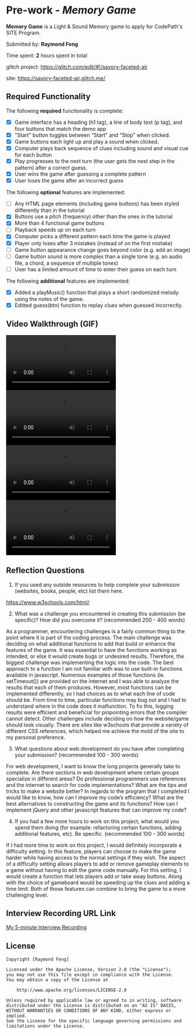 # Pre-work - *Memory Game*

**Memory Game** is a Light & Sound Memory game to apply for CodePath's SITE Program. 

Submitted by: **Raymond Feng**

Time spent: **2** hours spent in total

glitch project: https://glitch.com/edit/#!/savory-faceted-air

site: https://savory-faceted-air.glitch.me/

## Required Functionality

The following **required** functionality is complete:

* [x] Game interface has a heading (h1 tag), a line of body text (p tag), and four buttons that match the demo app
* [x] "Start" button toggles between "Start" and "Stop" when clicked. 
* [x] Game buttons each light up and play a sound when clicked. 
* [x] Computer plays back sequence of clues including sound and visual cue for each button
* [x] Play progresses to the next turn (the user gets the next step in the pattern) after a correct guess. 
* [x] User wins the game after guessing a complete pattern
* [x] User loses the game after an incorrect guess

The following **optional** features are implemented:

* [ ] Any HTML page elements (including game buttons) has been styled differently than in the tutorial
* [x] Buttons use a pitch (frequency) other than the ones in the tutorial
* [x] More than 4 functional game buttons
* [ ] Playback speeds up on each turn
* [x] Computer picks a different pattern each time the game is played
* [x] Player only loses after 3 mistakes (instead of on the first mistake)
* [ ] Game button appearance change goes beyond color (e.g. add an image)
* [ ] Game button sound is more complex than a single tone (e.g. an audio file, a chord, a sequence of multiple tones)
* [ ] User has a limited amount of time to enter their guess on each turn

The following **additional** features are implemented:

- [x] Added a playMusic() function that plays a short randomized melody using the notes of the game.
- [x] Editted guess(btn) function to replay clues when guessed incorrectly.

## Video Walkthrough (GIF)

![Win](https://user-images.githubusercontent.com/72717665/160927574-016fa33a-fd71-4ffa-ad3d-d85274872fc2.mp4)
![Lose](https://user-images.githubusercontent.com/72717665/160927678-949badaa-64a6-4e11-bcdb-92dd07854346.mp4)
![Start/Stop](https://user-images.githubusercontent.com/72717665/160927600-aa9b67cd-3a23-404d-80a6-62e274538a4f.mp4)
![Music Button](https://user-images.githubusercontent.com/72717665/160927737-8162d989-1afc-403e-8cbb-f0b5bb5d70ec.mp4)


## Reflection Questions
1. If you used any outside resources to help complete your submission (websites, books, people, etc) list them here. 

https://www.w3schools.com/html/

2. What was a challenge you encountered in creating this submission (be specific)? How did you overcome it? (recommended 200 - 400 words) 

As a programmer, encountering challenges is a fairly common thing to the point where it is part of the coding process. The main challenge was deciding on what additional functions to add that build or enhance the features of the game. It was essential to have the functions working as intended, or else it would create bugs or undesired results. Therefore, the biggest challenge was implementing the logic into the code. The best approach to a function I am not familiar with was to use built-in functions available in javascript. Numerous examples of those functions (ie. setTimeout()) are provided on the internet and I was able to analyze the results that each of them produces. However, most functions can be implemented differently, so I had choices as to what each line of code should be. From time to time, particular functions may bug out and I had to understand where in the code does it malfunction. To fix this, logging results were efficient and beneficial for pinpointing errors that the compiler cannot detect. Other challenges include deciding on how the website/game should look visually. There are sites like w3schools that provide a variety of different CSS references, which helped me achieve the mold of the site to my personal preference.

3. What questions about web development do you have after completing your submission? (recommended 100 - 300 words) 

For web development, I want to know the long projects generally take to complete. Are there sections in web development where certain groups specialize in different areas? Do professional programmers use references and the internet to search for code implementations? What are the tips and tricks to make a website better? In regards to the program that I completed I would like to know, how can I improve my code’s efficiency? What are the best alternatives to constructing the game and its functions? How can I implement jQuery and other javascript features that can improve my code?

4. If you had a few more hours to work on this project, what would you spend them doing (for example: refactoring certain functions, adding additional features, etc). Be specific. (recommended 100 - 300 words) 

If I had more time to work on this project, I would definitely incorporate a difficulty setting. In this feature, players can choose to make the game harder while having access to the normal settings if they wish. The aspect of a difficulty setting allows players to add or remove gameplay elements to a game without having to edit the game code manually. For this setting, I would create a function that lets players add or take away buttons. Along with the choice of gameboard would be speeding up the clues and adding a time limit. Both of those features can combine to bring the game to a more challenging level.


## Interview Recording URL Link

[My 5-minute Interview Recording](your-link-here)


## License

    Copyright [Raymond Feng]

    Licensed under the Apache License, Version 2.0 (the "License");
    you may not use this file except in compliance with the License.
    You may obtain a copy of the License at

        http://www.apache.org/licenses/LICENSE-2.0

    Unless required by applicable law or agreed to in writing, software
    distributed under the License is distributed on an "AS IS" BASIS,
    WITHOUT WARRANTIES OR CONDITIONS OF ANY KIND, either express or implied.
    See the License for the specific language governing permissions and
    limitations under the License.

